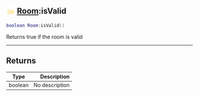 ## <img src="../../.gitbook/assets/shared.png" width="24" height=24 /> [Room](https://iaswiki.rawr.dev/readme/room):isValid

```lua
boolean Room:isValid()
```

Returns true if the room is valid

------
## Returns

| Type   | Description |
| ------ | ----------: |
| boolean | No description |

